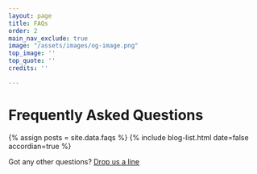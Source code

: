 ```yaml
---
layout: page
title: FAQs
order: 2
main_nav_exclude: true
image: "/assets/images/og-image.png"
top_image: ''
top_quote: ''
credits: ''

---
```

# Frequently Asked Questions

{% assign posts = site.data.faqs %}
{% include blog-list.html date=false accordian=true %}

Got any other questions? [Drop us a line](mailto:chris@defundclimatechaos.uk)
